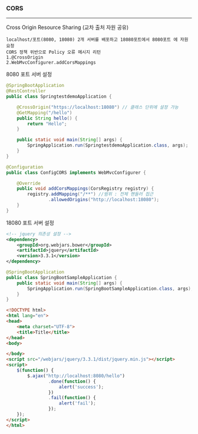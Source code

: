 ### CORS

---

Cross Origin Resource Sharing (교차 출처 자원 공유)
    
    localhost/포트(8080, 18080) 2개 서버를 배포하고 18080포트에서 8080포트 에 자원 요청
    CORS 정책 위반으로 Policy 오류 메시지 리턴
    1.@CrossOrigin
    2.WebMvcConfigurer.addCorsMappings

8080 포트 서버 설정

```java
@SpringBootApplication
@RestController
public class SpringtestdemoApplication {

    @CrossOrigin("https://localhost:18080") // 클래스 단위에 설정 가능
    @GetMapping("/hello")
    public String hello() {
        return "Hello";
    }

    public static void main(String[] args) {
        SpringApplication.run(SpringtestdemoApplication.class, args);
    }
}

@Configuration
public class ConfigCORS implements WebMvcConfigurer {

    @Override
    public void addCorsMappings(CorsRegistry registry) {
        registry.addMapping("/**") //범위 : 전체 핸들러 접근 
                .allowedOrigins("http://localhost:18080");
    }
}
```

18080 포트 서버 설정

```xml
<!-- jquery 의존성 설정 -->
<dependency>
    <groupId>org.webjars.bower</groupId>
    <artifactId>jquery</artifactId>
    <version>3.3.1</version>
</dependency>
```

```java
@SpringBootApplication
public class SpringBootSampleApplication {
    public static void main(String[] args) {
        SpringApplication.run(SpringBootSampleApplication.class, args);
    }
}
```

```html
<!DOCTYPE html>
<html lang="en">
<head>
    <meta charset="UTF-8">
    <title>Title</title>
</head>
<body>

</body>
<script src="/webjars/jquery/3.3.1/dist/jquery.min.js"></script>
<script>
    $(function() {
        $.ajax("http://localhost:8080/hello")
                .done(function() {
                    alert('success');
                })
                .fail(function() {
                    alert('fail');
                });
    });
</script>
</html>
```

    